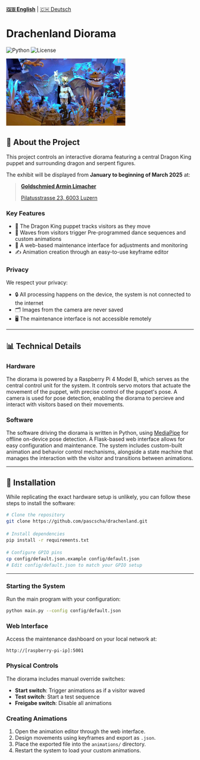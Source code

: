 [**🇬🇧 English**](README.md) | [🇨🇭 Deutsch](README-DE.md)

# Drachenland Diorama  
![Python](https://img.shields.io/badge/python-3.11-blue.svg) ![License](https://img.shields.io/github/license/pascscha/drachenland)  

![Diorama in Action](docs/images/wave.gif)

## 🐲 About the Project
This project controls an interactive diorama featuring a central Dragon King puppet and surrounding dragon and serpent figures.

The exhibit will be displayed from **January to beginning of March 2025** at:

> [**Goldschmied Armin Limacher**](https://goldschmied-limacher.ch/kontakt/)
>
> [Pilatusstrasse 23, 6003 Luzern](https://goldschmied-limacher.ch/kontakt/)

### Key Features

- 👀 The Dragon King puppet tracks visitors as they move
- 👋 Waves from visitors trigger Pre-programmed dance sequences and custom animations
- 🔧 A web-based maintenance interface for adjustments and monitoring
- ✍️ Animation creation through an easy-to-use keyframe editor

<!-- [![Watch the Demo](docs/images/video-thumbnail.png)](https://www.youtube.com/watch?v=YOUR_VIDEO_LINK) -->

### Privacy

We respect your privacy:
- 🔒 All processing happens on the device, the system is not connected to the internet
- 🗂️ Images from the camera are never saved
- 🖥️ The maintenance interface is not accessible remotely

---

## 📊 Technical Details

### Hardware

The diorama is powered by a Raspberry Pi 4 Model B, which serves as the central control unit for the system. It controls servo motors that actuate the movement of the puppet, with precise control of the puppet's pose. A camera is used for pose detection, enabling the diorama to percieve and interact with visitors based on their movements.

### Software

The software driving the diorama is written in Python, using [MediaPipe](https://ai.google.dev/edge/mediapipe/solutions/vision/pose_landmarker) for offline on-device pose detection. A Flask-based web interface allows for easy configuration and maintenance. The system includes custom-built animation and behavior control mechanisms, alongside a state machine that manages the interaction with the visitor and transitions between animations.

---

## 🔧 Installation

While replicating the exact hardware setup is unlikely, you can follow these steps to install the software:

```bash
# Clone the repository
git clone https://github.com/pascscha/drachenland.git

# Install dependencies
pip install -r requirements.txt

# Configure GPIO pins
cp config/default.json.example config/default.json
# Edit config/default.json to match your GPIO setup
```

---

### Starting the System

Run the main program with your configuration:

```bash
python main.py --config config/default.json
```

### Web Interface

Access the maintenance dashboard on your local network at:

```
http://[raspberry-pi-ip]:5001
```

### Physical Controls

The diorama includes manual override switches:
- **Start switch**: Trigger animations as if a visitor waved
- **Test switch**: Start a test sequence
- **Freigabe switch**: Disable all animations

### Creating Animations

1. Open the animation editor through the web interface.
2. Design movements using keyframes and export as `.json`.
3. Place the exported file into the `animations/` directory.
4. Restart the system to load your custom animations.

